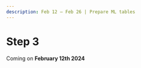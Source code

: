 ```yaml
---
description: Feb 12 – Feb 26 | Prepare ML tables
---
```


# Step 3

Coming on **February 12th 2024**

